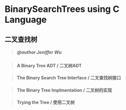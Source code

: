 # BinarySearchTrees using C Language

## 二叉查找树
> ##### @author Jeniffer Wu

> #### A Binary Tree ADT / 二叉树ADT

> #### The Binary Search Tree Interface / 二叉查找树接口

> #### The Binary Tree Implmentation / 二叉树的实现

> #### Trying the Tree / 使用二叉树
